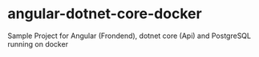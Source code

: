 # angular-dotnet-core-docker
Sample Project for Angular (Frondend), dotnet core (Api) and PostgreSQL running on docker
